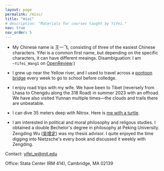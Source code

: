 ```yaml
---
layout: page
permalink: /misc/
title: "misc"
# description: "Materials for courses taught by Yifei."
nav: true
nav_order: 5
---
```


- My Chinese name is 王一飞, consisting of three of the easiest Chinese characters. Yifei is a common first name, but depending on the specific characters, it can have different meaings. Disambiguation: I am ``~Yifei_Wang1`` on [OpenReview](https://openreview.net/profile?id=~Yifei_Wang1):)

- I grew up near the Yellow river, and I used to travel across a [pontoon bridge](yellowriver.png) every week to go to school before colledge.

- I enjoy road trips with my wife. We have been to Tibet (reversely from Lhasa to Chengdu along the 318 Road) in summer 2023 with an offroad. We have also visited Yunnan multiple times—the clouds and trails there are unbeatable.

- I can dive 35 meters deep with Nitrox. Here is [me with a turtle](turtle.jpeg).

- I am interested in political and moral philosophy and religous studies. I obtained a double Bechelor's degree in philosophy at Peking University. Zengding Wu ([吴增定](https://phil.pku.edu.cn/szdw/szll/llxjys/274750.htm)) was my thesis advisor. I quite enjoyed the time digging into Nietzsche's every book and discussed it weekly with Zengding.


Contact: yifei_w@mit.edu

Office: Stata Center (RM 414), Cambridge, MA 02139